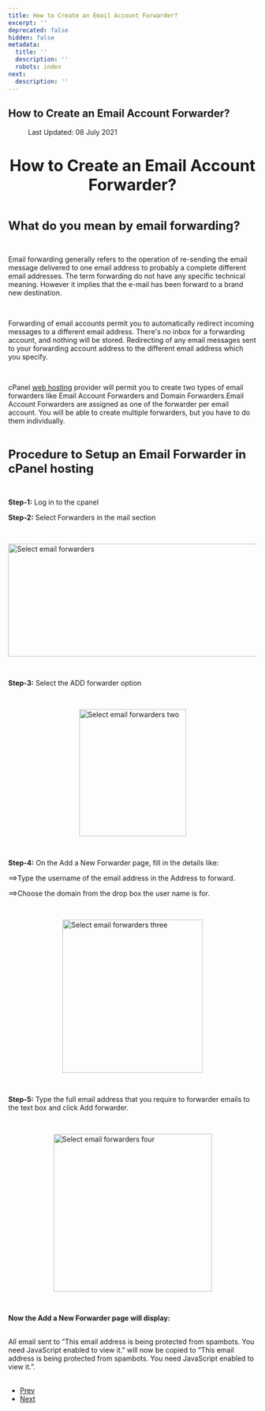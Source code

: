 ```yaml
---
title: How to Create an Email Account Forwarder?
excerpt: ''
deprecated: false
hidden: false
metadata:
  title: ''
  description: ''
  robots: index
next:
  description: ''
---
```

<div class="page-header">
<h2 itemprop="headline">
How to Create an Email Account Forwarder? </h2>
</div>
<dl class="article-info muted">
<dt class="article-info-term">
</dt>
<dd class="modified">
<span class="icon-calendar" aria-hidden="true"></span>
<time datetime="2021-07-08T13:00:26+00:00" itemprop="dateModified">
Last Updated: 08 July 2021 </time>
</dd>
</dl>
<div itemprop="articleBody">
<h1 dir="ltr" style="text-align: center;"><span style="font-size: xx-large;"><strong>How to Create an Email Account Forwarder?</strong></span></h1>
<br/>
<p dir="ltr"><span style="font-size: x-large;"><strong>What do you mean by email forwarding?</strong></span></p>
<br/>
<p dir="ltr">Email forwarding generally refers to the operation of re-sending the email message delivered to one email address to probably a complete different email addresses. The term forwarding do not have any specific technical meaning. However it implies that the e-mail has been forward to a brand new destination.</p>
<br/>
<p dir="ltr">Forwarding of email accounts permit you to automatically redirect incoming messages to a different email address. There's no inbox for a forwarding account, and nothing will be stored. Redirecting of any email messages sent to your forwarding account address to the different email address which you specify.</p>
<br/>
<p dir="ltr">cPanel <a href="https://www.hostingraja.in/" target="_blank" rel="noopener noreferrer">web hosting</a> provider will permit you to create two types of email forwarders like Email Account Forwarders and Domain Forwarders.Email Account Forwarders are assigned as one of the forwarder per email account. You will be able to create multiple forwarders, but you have to do them individually.</p>
<br/>
<p dir="ltr"><span style="font-size: x-large;"><strong>Procedure to Setup an Email Forwarder in cPanel hosting</strong></span></p>
<br/>
<p dir="ltr"><strong>Step-1:</strong> Log in to the cpanel</p>
<p dir="ltr"><strong>Step-2:</strong> Select Forwarders in the mail section</p>
<br/>
<p dir="ltr"><img style="display: block; margin-left: auto; margin-right: auto;" src="https://image.hostingraja.in/images/article/help/forwarder1.png" alt="Select email forwarders" width="548" height="229" border="0" /></p>
<br/>
<p dir="ltr"><strong>Step-3:</strong> Select the ADD forwarder option</p>
<br/>
<p dir="ltr"><img style="display: block; margin-left: auto; margin-right: auto;" src="https://image.hostingraja.in/images/article/help/forwarder2.png" alt="Select email forwarders two" width="217" height="258" border="0" /></p>
<br/>
<p dir="ltr"><strong>Step-4:</strong> On the Add a New Forwarder page, fill in the details like:</p>
<p dir="ltr">==&gt;Type the username of the email address in the Address to forward.                     </p>
<p dir="ltr">==&gt;Choose the domain from the drop box the user name is for.</p>
<br/>
<p dir="ltr"><img style="display: block; margin-left: auto; margin-right: auto;" src="https://image.hostingraja.in/images/article/help/forwarder3.png" alt="Select email forwarders three" width="284" height="311" border="0" /></p>
<br/>
<p dir="ltr"><strong>Step-5:</strong> Type the full email address that you require to forwarder emails to the text box and click Add forwarder.</p>
<br/>
<p dir="ltr"><img style="display: block; margin-left: auto; margin-right: auto;" src="https://image.hostingraja.in/images/article/help/forwarder4.png" alt="Select email forwarders four" width="321" height="320" border="0" /></p>
<br/>
<p dir="ltr"><strong>Now the Add a New Forwarder page will display:</strong></p>
<p dir="ltr"><br/>All email sent to ”<span id="cloakf512be235c866d8bf92c915186553cee">This email address is being protected from spambots. You need JavaScript enabled to view it.</span><script type="02495fcafd130046dc66236c-text/javascript">
				document.getElementById('cloakf512be235c866d8bf92c915186553cee').innerHTML = '';
				var prefix = '&#109;a' + 'i&#108;' + '&#116;o';
				var path = 'hr' + 'ef' + '=';
				var addyf512be235c866d8bf92c915186553cee = 'd&#101;m&#111;3' + '&#64;';
				addyf512be235c866d8bf92c915186553cee = addyf512be235c866d8bf92c915186553cee + '&#101;m&#97;&#105;l' + '&#46;' + 'c&#111;m';
				var addy_textf512be235c866d8bf92c915186553cee = 'd&#101;m&#111;3' + '&#64;' + '&#101;m&#97;&#105;l' + '&#46;' + 'c&#111;m';document.getElementById('cloakf512be235c866d8bf92c915186553cee').innerHTML += '<a ' + path + '\'' + prefix + ':' + addyf512be235c866d8bf92c915186553cee + '\'>'+addy_textf512be235c866d8bf92c915186553cee+'<\/a>';
		</script>” will now be copied to “<span id="cloak99c35de5f31fe202554742d04b6ca8ce">This email address is being protected from spambots. You need JavaScript enabled to view it.</span><script type="02495fcafd130046dc66236c-text/javascript">
				document.getElementById('cloak99c35de5f31fe202554742d04b6ca8ce').innerHTML = '';
				var prefix = '&#109;a' + 'i&#108;' + '&#116;o';
				var path = 'hr' + 'ef' + '=';
				var addy99c35de5f31fe202554742d04b6ca8ce = 'mym&#97;&#105;l' + '&#64;';
				addy99c35de5f31fe202554742d04b6ca8ce = addy99c35de5f31fe202554742d04b6ca8ce + 'd&#111;m&#97;&#105;n' + '&#46;' + 'c&#111;m';
				var addy_text99c35de5f31fe202554742d04b6ca8ce = 'mym&#97;&#105;l' + '&#64;' + 'd&#111;m&#97;&#105;n' + '&#46;' + 'c&#111;m';document.getElementById('cloak99c35de5f31fe202554742d04b6ca8ce').innerHTML += '<a ' + path + '\'' + prefix + ':' + addy99c35de5f31fe202554742d04b6ca8ce + '\'>'+addy_text99c35de5f31fe202554742d04b6ca8ce+'<\/a>';
		</script>”.<br/><br/></p> </div>
<ul class="pager pagenav">
<li class="previous">
<a class="hasTooltip" title="Creating and Managing Email Accounts" aria-label="Previous article: Creating and Managing Email Accounts" href="/docs/creating-and-managing-email-accounts" rel="prev">
<span class="icon-chevron-left" aria-hidden="true"></span> <span aria-hidden="true">Prev</span> </a>
</li>
<li class="next">
<a class="hasTooltip" title="How to Create and Manage Subdomains?" aria-label="Next article: How to Create and Manage Subdomains?" href="/docs/how-to-create-and-manage-subdomains" rel="next">
<span aria-hidden="true">Next</span> <span class="icon-chevron-right" aria-hidden="true"></span> </a>
</li>
</ul>
</div>
